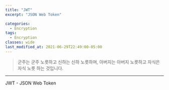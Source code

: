 ```yaml
---
title: "JWT"
excerpt: "JSON Web Token"

categories:
  - Encryption
tags:
  - Encryption 
classes: wide
last_modified_at: 2021-06-29T22:49:00-05:00
---
```


> 군주는 군주 노릇하고 신하는 신하 노릇하며, 아버지는 아버지 노릇하고 자식은 자식 노릇 하는 것입니다. 

***

JWT - JSON Web Token 